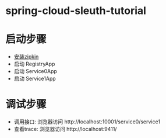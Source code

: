 # spring-cloud-sleuth-tutorial
# 启动步骤
- [安装zipkin](http://zipkin.io/pages/quickstart.html)
- 启动 RegistryApp
- 启动 Service0App
- 启动 Service1App
# 调试步骤
- 调用接口: 浏览器访问 http://localhost:10001/service0/service1 
- 查看trace: 浏览器访问 http://localhost:9411/ 
